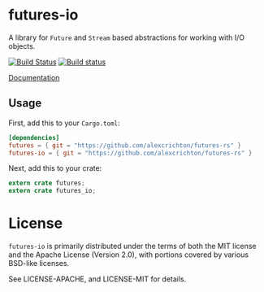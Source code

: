 # futures-io

A library for `Future` and `Stream` based abstractions for working with I/O
objects.

[![Build Status](https://travis-ci.org/alexcrichton/futures-rs.svg?branch=master)](https://travis-ci.org/alexcrichton/futures-rs)
[![Build status](https://ci.appveyor.com/api/projects/status/yl5w3ittk4kggfsh?svg=true)](https://ci.appveyor.com/project/alexcrichton/futures-rs)

[Documentation](http://alexcrichton.com/futures-rs/futures_io)

## Usage

First, add this to your `Cargo.toml`:

```toml
[dependencies]
futures = { git = "https://github.com/alexcrichton/futures-rs" }
futures-io = { git = "https://github.com/alexcrichton/futures-rs" }
```

Next, add this to your crate:

```rust
extern crate futures;
extern crate futures_io;
```

# License

`futures-io` is primarily distributed under the terms of both the MIT license
and the Apache License (Version 2.0), with portions covered by various BSD-like
licenses.

See LICENSE-APACHE, and LICENSE-MIT for details.

